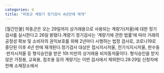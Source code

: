 ```yaml
---
categories: d
title: "하동군 계량기 정기검사 4년만에 재개"
---
```

[월간인물] 하동군은 오는 29일까지 상거래용으로 사용되는 계량기(저울)에 대한 정기검사를 실시한다고 26일 밝혔다.계량기 정기검사는 ‘계량기에 관한 법률’에 따라 거래의 공정성 확보 및 소비자의 권익보호를 위해 2년마다 시행하는 법정 검사로, 코로나19로 중단된 이후 4년 만에 재개된다.정기검사 대상은 접시지시저울, 전기식지시저울, 판수동·판지시저울 등 형식승인을 받은 10t 미만의 상거래용 비자동저울이다. 형식승인을 받지 않은 가정용, 교육용, 참조용 등의 계량기는 이번 검사에서 제외한다.28·29일 신청자에 한해 소재장소에서